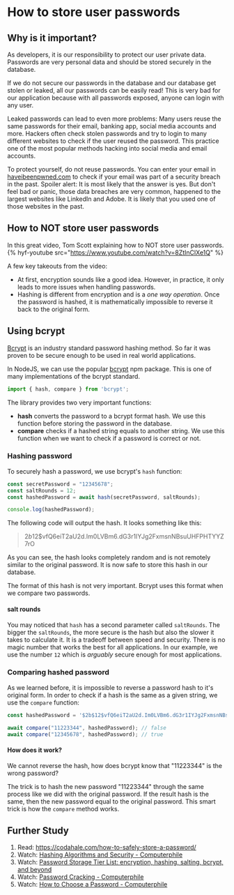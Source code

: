 # How to store user passwords

## Why is it important?
As developers, it is our responsibility to protect our user private data. Passwords are very personal data and should be stored securely in the database. 

If we do not secure our passwords in the database and our database get stolen or leaked, all our passwords can be easily read! This is very bad for our application because with all passwords exposed, anyone can login with any user. 

Leaked passwords can lead to even more problems: Many users reuse the same passwords for their email, banking app, social media accounts and more. Hackers often check stolen passwords and try to login to many different websites to check if the user reused the password. This practice one of the most popular methods hacking into social media and email accounts.

To protect yourself, do not reuse passwords. You can enter your email in [haveibeenpwned.com](https://haveibeenpwned.com/) to check if your email was part of a security breach in the past. Spoiler alert: It is most likely that the answer is yes. But don't feel bad or panic, those data breaches are very common, happened to the largest websites like LinkedIn and Adobe. It is likely that you used one of those websites in the past. 

## How to NOT store user passwords

In this great video, Tom Scott explaining how to NOT store user passwords. 
{% hyf-youtube src="https://www.youtube.com/watch?v=8ZtInClXe1Q" %}

A few key takeouts from the video:
* At first, encryption sounds like a good idea. However, in practice, it only leads to more issues when handling passwords.
* Hashing is different from encryption and is a _one way operation_. Once the password is hashed, it is mathematically impossible to reverse it back to the original form. 

## Using bcrypt
[Bcrypt](https://en.wikipedia.org/wiki/Bcrypt) is an industry standard password hashing method. So far it was proven to be secure enough to be used in real world applications. 

In NodeJS, we can use the popular [bcrypt](https://www.npmjs.com/package/bcrypt) npm package. This is one of many implementations of the bcrypt standard.

```javascript
import { hash, compare } from 'bcrypt';
```

The library provides two very important functions:
* **hash** converts the password to a bcrypt format hash. We use this function before storing the password in the database.
* **compare** checks if a hashed string equals to another string. We use this function when we want to check if a password is correct or not.

### Hashing password
 
To securely hash a password, we use bcrypt's `hash` function:

```javascript
const secretPassword = "12345678";
const saltRounds = 12;
const hashedPassword = await hash(secretPassword, saltRounds);

console.log(hashedPassword);
```

The following code will output the hash. It looks something like this:
> $2b$12$vfQ6eiT2aU2d.Im0LVBm6.dG3r1IYJg2FxmsnNBsuUHFPHTYYZ7rO

As you can see, the hash looks completely random and is not remotely similar to the original password. It is now safe to store this hash in our database.

The format of this hash is not very important. Bcrypt uses this format when we compare two passwords. 

#### salt rounds
You may noticed that `hash` has a second parameter called `saltRounds`. The bigger the `saltRounds`, the more secure is the hash but also the slower it takes to calculate it. It is a tradeoff between speed and security. There is no magic number that works the best for all applications. In our example, we use the number `12` which is *arguably* secure enough for most applications.

### Comparing hashed password
As we learned before, it is impossible to reverse a password hash to it's original form. In order to check if a hash is the same as a given string, we use the `compare` function:

```javascript
const hashedPassword = '$2b$12$vfQ6eiT2aU2d.Im0LVBm6.dG3r1IYJg2FxmsnNBsuUHFPHTYYZ7rO';

await compare("11223344", hashedPassword); // false
await compare("12345678", hashedPassword); // true
```

#### How does it work?
We cannot reverse the hash, how does bcrypt know that "11223344" is the wrong password? 

The trick is to hash the new password "11223344" through the same process like we did with the original password. If the result hash is the same, then the new password equal to the original password. This smart trick is how the `compare` method works.

## Further Study

1. Read: https://codahale.com/how-to-safely-store-a-password/
1. Watch: [Hashing Algorithms and Security - Computerphile](https://www.youtube.com/watch?v=b4b8ktEV4Bg)
1. Watch: [Password Storage Tier List: encryption, hashing, salting, bcrypt, and beyond](https://www.youtube.com/watch?v=qgpsIBLvrGY)
1. Watch: [Password Cracking - Computerphile](https://www.youtube.com/watch?v=7U-RbOKanYs)
1. Watch: [ How to Choose a Password - Computerphile](https://www.youtube.com/watch?v=3NjQ9b3pgIg)

